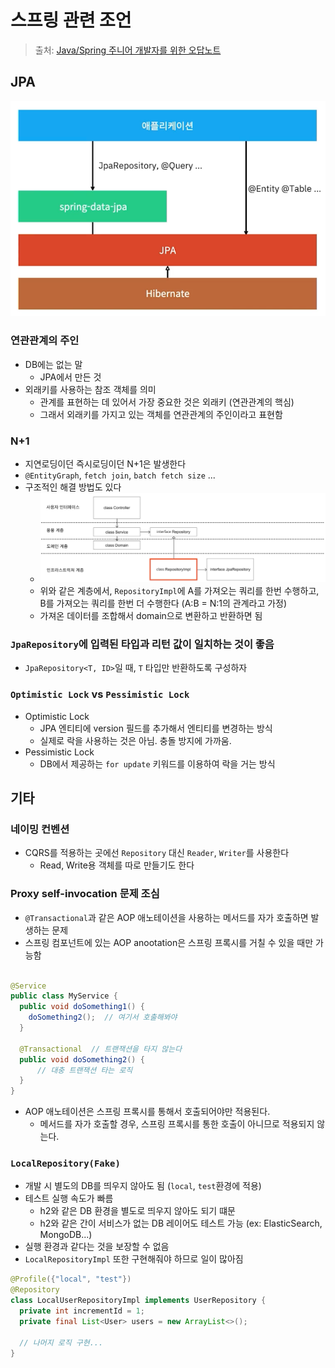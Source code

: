 # 스프링 관련 조언 
> 출처: [Java/Spring 주니어 개발자를 위한 오답노트](https://www.inflearn.com/course/%EC%9E%90%EB%B0%94-%EC%8A%A4%ED%94%84%EB%A7%81-%EC%A3%BC%EB%8B%88%EC%96%B4-%EA%B0%9C%EB%B0%9C%EC%9E%90-%EC%98%A4%EB%8B%B5%EB%85%B8%ED%8A%B8/dashboard)
## JPA 
![img.png](img.png)

### 연관관계의 주인 
- DB에는 없는 말 
  - JPA에서 만든 것 
- 외래키를 사용하는 참조 객체를 의미 
  - 관계를 표현하는 데 있어서 가장 중요한 것은 외래키 (연관관계의 핵심)
  - 그래서 외래키를 가지고 있는 객체를 연관관계의 주인이라고 표현함 

### N+1
- 지연로딩이던 즉시로딩이던 N+1은 발생한다 
- `@EntityGraph`, `fetch join`, `batch fetch size` ... 
- 구조적인 해결 방법도 있다 
  - ![img_1.png](img_1.png)
  - 위와 같은 계층에서, `RepositoryImpl`에 A를 가져오는 쿼리를 한번 수행하고, B를 가져오는 쿼리를 한번 더 수행한다 (A:B = N:1의 관계라고 가정)
  - 가져온 데이터를 조합해서 domain으로 변환하고 반환하면 됨

### `JpaRepository`에 입력된 타입과 리턴 값이 일치하는 것이 좋음 
- `JpaRepository<T, ID>`일 때, `T` 타입만 반환하도록 구성하자 

### `Optimistic Lock` vs `Pessimistic Lock`
- Optimistic Lock 
  - JPA 엔티티에 version 필드를 추가해서 엔티티를 변경하는 방식
  - 실제로 락을 사용하는 것은 아님. 충돌 방지에 가까움. 
- Pessimistic Lock
  - DB에서 제공하는 `for update` 키워드를 이용하여 락을 거는 방식

## 기타 
### 네이밍 컨벤션
- CQRS를 적용하는 곳에선 `Repository` 대신 `Reader`, `Writer`를 사용한다 
  - Read, Write용 객체를 따로 만들기도 한다 

### Proxy self-invocation 문제 조심 
- `@Transactional`과 같은 AOP 애노테이션을 사용하는 메서드를 자가 호출하면 발생하는 문제
- 스프링 컴포넌트에 있는 AOP anootation은 스프링 프록시를 거칠 수 있을 때만 가능함

```java

@Service
public class MyService {
  public void doSomething1() {
    doSomething2();  // 여기서 호출해봐야 
  }

  @Transactional  // 트랜잭션을 타지 않는다 
  public void doSomething2() {
      // 대충 트랜잭션 타는 로직 
  }
}
```
- AOP 애노테이션은 스프링 프록시를 통해서 호출되어야만 적용된다. 
  - 메서드를 자가 호출할 경우, 스프링 프록시를 통한 호출이 아니므로 적용되지 않는다.  


### `LocalRepository(Fake)`
- 개발 시 별도의 DB를 띄우지 않아도 됨 (`local`, `test`환경에 적용)
- 테스트 실행 속도가 빠름 
  - h2와 같은 DB 환경을 별도로 띄우지 않아도 되기 떄문 
  - h2와 같은 간이 서비스가 없는 DB 레이어도 테스트 가능 (ex: ElasticSearch, MongoDB...)
- 실행 환경과 같다는 것을 보장할 수 없음 
- `LocalRepositoryImpl` 또한 구현해줘야 하므로 일이 많아짐

```java
@Profile({"local", "test"})
@Repository
class LocalUserRepositoryImpl implements UserRepository {
  private int incrementId = 1;
  private final List<User> users = new ArrayList<>();
  
  // 나머지 로직 구현... 
}
```